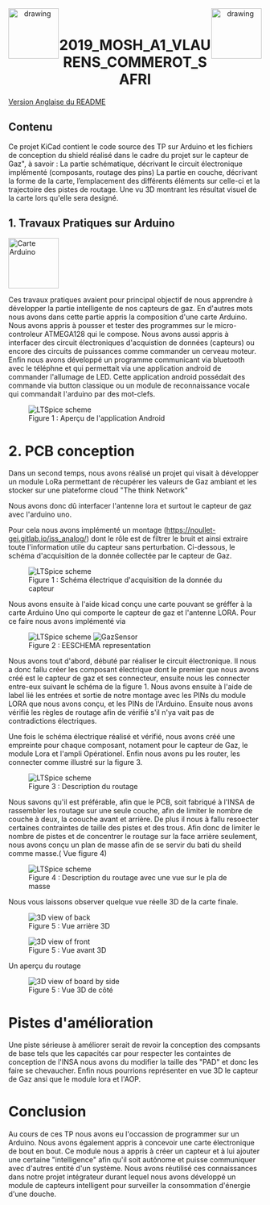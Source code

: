 
 <header>
 <img src="./logoINSA.png" alt="drawing" width="100" style="float:left"/>
 <img src="./LogoISS.png" alt="drawing" width="100" style="float:right"/>
 </header>
 <h1 style="text-align:center" >2019_MOSH_A1_VLAURENS_COMMEROT_SAFRI</h1>
<a href="./README_EN.md">Version Anglaise du README</a>

 ## Contenu

Ce projet KiCad contient le code source des TP sur Arduino et les fichiers de conception du shield réalisé dans le cadre du projet sur le capteur de Gaz", à savoir :
    La partie schématique, décrivant le circuit électronique implémenté (composants, routage des pins)
    La partie en couche, décrivant la forme de la carte, l’emplacement des différents éléments sur celle-ci et la trajectoire des pistes de routage.
    Une vu 3D montrant les résultat visuel de la carte lors qu'elle sera designé.


## 1. Travaux Pratiques sur Arduino
<img class="image" src="./images/index.jpeg" alt="Carte Arduino" width="100"/>

Ces travaux pratiques avaient pour principal objectif de nous apprendre à développer la partie intelligente de nos capteurs de gaz. En d'autres mots nous avons dans cette partie appris la composition d'une carte Arduino. Nous avons appris à pousser et tester des programmes sur le micro-controleur ATMEGA128 qui le compose.
Nous avons aussi appris à interfacer des circuit électroniques d'acquistion de données (capteurs) ou encore des circuits de puissances comme commander un cerveau moteur. 
Enfin nous avons développé un programme communicant via bluetooth avec le téléphne et qui permettait via une application android de commander l'allumage de LED.
Cette application android possédait des commande via button classique ou un module de reconnaissance vocale qui commandait l'arduino par des mot-clefs.


<figure class="image">
  <img src="./images/CaptureAPKAndroidMosh.png" alt="LTSpice scheme">
  <figcaption>Figure 1 : Aperçu de l'application Android</figcaption>
</figure>




# 2. PCB conception 

Dans un second temps, nous avons réalisé un projet qui visait à développer un module LoRa permettant de récupérer les valeurs de Gaz ambiant et les stocker sur une plateforme cloud "The think Network"

Nous avons donc dû interfacer l'antenne lora et surtout le capteur de gaz avec l'arduino uno.

Pour cela nous avons implémenté un montage (https://noullet-gei.gitlab.io/iss_analog/) dont le rôle est de filtrer le bruit et ainsi extraire toute l'information utile du capteur sans perturbation. Ci-dessous, le schéma d'acquisition de la donnée collectée par le capteur de Gaz.

<figure class="image">
  <img src="./images/schemaGazElectric.png" alt="LTSpice scheme">
  <figcaption>Figure 1 : Schéma électrique d'acquisition de la donnée du capteur</figcaption>
</figure>


Nous avons ensuite à l'aide kicad conçu une carte pouvant se gréffer à la carte Arduino Uno qui comporte le capteur de gaz et l'antenne LORA.
Pour ce faire nous avons implémenté via

<figure class="image">
  <img src="./images/kicadElecScheme.png" alt="LTSpice scheme">
  <img src="./images/GazSensor.png" alt="GazSensor">
  <figcaption>Figure 2 : EESCHEMA representation</figcaption>
</figure>

Nous avons tout d'abord, débuté par réaliser le circuit électronique. Il nous a donc fallu créer les composant électrique dont le premier que nous avons créé est le capteur de gaz et ses connecteur, ensuite nous les connecter entre-eux suivant le schéma de la figure 1.
Nous avons ensuite à l'aide de label lié les entrées et sortie de notre montage avec les PINs du module LORA que nous avons conçu, et les PINs de l'Arduino.
Ensuite nous avons vérifié les règles de routage afin de vérifié s'il n'ya vait pas de contradictions électriques.



Une fois le schéma électrique réalisé et vérifié, nous avons créé une empreinte pour chaque composant, notament pour le capteur de Gaz, le module Lora et l'ampli Opérationel. 
Enfin nous avons pu les router, les connecter comme illustré sur la figure 3.

<figure class="image">
  <img src="./images/routage.png" alt="LTSpice scheme">
  <figcaption>Figure 3 : Description du routage</figcaption>
</figure>

Nous savons qu'il est préférable, afin que le PCB, soit fabriqué à l'INSA de rassembler les routage sur une seule couche, afin de limiter le nombre de couche à deux, la coouche avant et arrière. De plus il nous à fallu resoecter certaines contraintes de taille des pistes et des trous. 
Afin donc de limiter le nombre de pistes et de concentrer le routage sur la face arrière seulement, nous avons conçu un plan de masse afin de se servir du bati du sheild comme masse.( Vue figure 4)
<figure class="image">
  <img src="./images/plan_de_masse.png" alt="LTSpice scheme">
  <figcaption>Figure 4 : Description du routage avec une vue sur le pla de masse</figcaption>
</figure>

Nous vous laissons observer quelque vue réelle 3D de la carte finale.
<figure class="image">
  <img src="./images/3dBack.png" alt="3D view of back">
  <figcaption>Figure 5 : Vue arrière 3D</figcaption>
</figure>

<figure class="image">
  <img src="./images/3dFront.png" alt="3D view of front">
  <figcaption>Figure 5 : Vue avant 3D </figcaption>
</figure>

Un aperçu du routage

<figure class="image">
  <img src="./images/3dSide.png" alt="3D view of board by side">
  <figcaption>Figure 5 : Vue 3D de côté</figcaption>
</figure>


# Pistes d'amélioration

Une piste sérieuse à améliorer serait de revoir la conception des compsants de base tels que les capacités car pour respecter les containtes de conception de l'INSA nous avons du modifier la taille des "PAD" et donc les faire se chevaucher.
Enfin nous pourrions représenter en vue 3D le capteur de Gaz ansi que le module lora et l'AOP.

# Conclusion

Au cours de ces TP nous avons eu l'occassion de programmer sur un Arduino.
Nous avons également appris à concevoir une carte électronique de bout en bout.
Ce module nous a appris à créer un capteur et à lui ajouter une certaine "intelligence" afin qu'il soit autônome
et puisse communiquer avec d'autres entité d'un système.
Nous avons réutilisé ces connaissances dans notre projet intégrateur durant lequel nous avons développé un module de capteurs intelligent pour surveiller la consommation d'énergie d'une douche.
